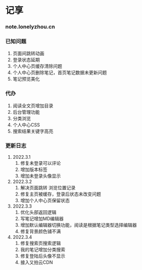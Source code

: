 # 记享
### note.lonelyzhou.cn

### 已知问题
1. 页面间跳转动画
2. 登录状态延期
3. 个人中心页缓存清除问题
4. 个人中心页删除笔记，首页笔记数据未更新问题
5. 笔记预览美化

### 代办
1. 阅读全文页增加目录
2. 后台管理功能
3. 分类浏览
4. 个人中心CSS
5. 搜索结果关键字高亮

### 更新日志
1. 2022.3.1
   1. 修复未登录可以评论
   2. 增加版本标签
   3. 增加未登录头像显示
2. 2022.3.2
   1. 解决页面跳转 浏览位置记录
   2. 修复主页被缓存，登录后状态未改变问题
   3. 增加个人中心页保留状态
3. 2022.3.3
   1. 优化头部返回逻辑
   2. 写笔记增加MD编辑器
   3. 增加默认编辑器切换功能，阅读是根据笔记类型选择编辑器
   4. 修复背景颜色铺不满
4. 2022.3.4
   1. 修复搜索页搜索逻辑
   2. 我的笔记增加分类搜索
   3. 修复登陆后头像不显示
   4. 接入又拍云CDN